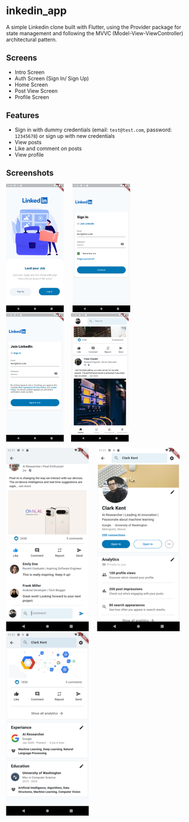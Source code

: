# inkedin_app
A simple Linkedin clone built with Flutter, using the Provider package for state management and following the MVVC (Model-View-ViewController) architectural pattern.

## Screens
- Intro Screen
- Auth Screen (Sign In/ Sign Up)
- Home Screen
- Post View Screen
- Profile Screen

## Features
- Sign in with dummy credentials (email: `test@test.com`, password: `12345678`) or sign up with new credentials
- View posts
- Like and comment on posts
- View profile
  
## Screenshots
<img src="screenshots/auth-home.png" height="350" > &nbsp;&nbsp;&nbsp;&nbsp; <img src="screenshots/sign-in.png" height="350"> &nbsp;&nbsp;&nbsp;&nbsp;<img src="screenshots/sign-up.png" height="350"> &nbsp;&nbsp;&nbsp;&nbsp;<img src="screenshots/home.png" height="350">

<img src="screenshots/view-post.png" height="500" > &nbsp;&nbsp;&nbsp;&nbsp; <img src="screenshots/profile-screen-1.png" height="500"> &nbsp;&nbsp;&nbsp;&nbsp;<img src="screenshots/profile-screen-2.png" height="500">
